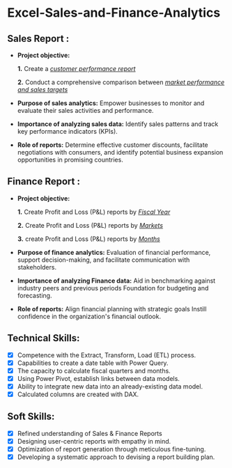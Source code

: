 # Excel-Sales-and-Finance-Analytics


## Sales Report :


- **Project objective:** 

    **1.** Create a _[customer performance report](https://github.com/CGowsalya/Excel-Sales-and-Finance-Analytics/blob/main/Customer%20Performance%20Report.pdf)_ 

    **2.** Conduct a comprehensive comparison between _[market performance and sales targets](https://github.com/CGowsalya/Excel-Sales-and-Finance-Analytics/blob/main/Market%20Performance%20vs%20Target%20Report.pdf)_

- **Purpose of sales analytics:** Empower businesses to monitor and evaluate their sales activities and performance.

- **Importance of analyzing sales data:** Identify sales patterns and track key performance indicators (KPIs).

- **Role of reports:** Determine effective customer discounts, facilitate negotiations with consumers, and identify potential business expansion opportunities in promising countries.


## Finance Report :

- **Project objective:** 

    **1.** Create Profit and Loss (P&L) reports by _[Fiscal Year](https://github.com/CGowsalya/Excel-Sales-and-Finance-Analytics/blob/main/P%26L%20Statement%20by%20Fiscal%20Year.pdf)_

   **2.** Create Profit and Loss (P&L) reports by _[Markets](https://github.com/CGowsalya/Excel-Sales-and-Finance-Analytics/blob/main/P%26L%20Statement%20by%20Markets.pdf)_
  
   **3.** create Profit and Loss (P&L) reports by _[Months](https://github.com/CGowsalya/Excel-Sales-and-Finance-Analytics/blob/main/P%26L%20Statement%20by%20Months.pdf)_

- **Purpose of finance analytics:** Evaluation of financial performance, support decision-making, and facilitate communication with stakeholders.

- **Importance of analyzing Finance data:** Aid in benchmarking against industry peers and previous periods Foundation for budgeting and forecasting.

- **Role of reports:** Align financial planning with strategic goals Instill confidence in the organization's financial outlook.


## Technical Skills:
- [x]	Competence with the Extract, Transform, Load (ETL) process.
- [x]	Capabilities to create a date table with Power Query.
- [x] The capacity to calculate fiscal quarters and months.
- [x] Using Power Pivot, establish links between data models.
- [x] Ability to integrate new data into an already-existing data model.
- [x] Calculated columns are created with DAX.

## Soft Skills:
- [x]	Refined understanding of Sales & Finance Reports
- [x]	Designing user-centric reports with empathy in mind.
- [x]	Optimization of report generation through meticulous fine-tuning.
- [x]	Developing a systematic approach to devising a report building plan.
